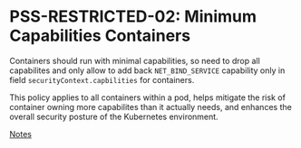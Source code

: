 # PSS-RESTRICTED-02: Minimum Capabilities Containers

Containers should run with minimal capabilities, so need to drop all capabilites and only allow to add back `NET_BIND_SERVICE` capability only in field `securityContext.capbilities` for containers.

This policy applies to all containers within a pod, helps mitigate the risk of container owning more capabilites than it actually needs, and enhances the overall security posture of the Kubernetes environment.

[Notes](https://kubernetes.io/docs/concepts/security/pod-security-standards/#:~:text=Capabilities%20(v1.22%2B),os.name%20!%3D%20%22windows%22)
